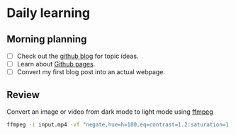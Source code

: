 # Daily learning
## Morning planning
- [ ] Check out the [github blog](https://github.blog/) for topic ideas.
- [ ] Learn about [Github pages](https://skills.github.com/#first-day-on=github).
- [ ] Convert my first blog post into an actual webpage.
## Review
Convert an image or video from dark mode to light mode using [ffmpeg](https://www.ffmpeg.org)

```bash
ffmpeg -i input.mp4 -vf "negate,hue=h=180,eq=contrast=1.2:saturation=1.1" output.mp4
```
